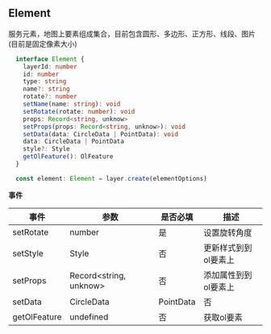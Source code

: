 ## Element
服务元素，地图上要素组成集合，目前包含圆形、多边形、正方形、线段、图片(目前是固定像素大小)

```ts
  interface Element {
    layerId: number
    id: number
    type: string
    name?: string
    rotate?: number
    setName(name: string): void
    setRotate(rotate: number): void
    props: Record<string, unknow>
    setProps(props: Record<string, unknow>): void
    setData(data: CircleData | PointData): void
    data: CircleData | PointData
    style?: Style
    getOlFeature(): OlFeature
  }

  const element: Element = layer.create(elementOptions)
```


**事件**

| 事件      |    参数    |  是否必填   |     描述    |
| -----------  |  ----------|----------   | ----------- |
| setRotate | number  |  是 |  设置旋转角度  |
| setStyle      |  Style   |     否      |  更新样式到到ol要素上 |
| setProps      |  Record<string, unknow>   |     否      |  添加属性到到ol要素上 |
| setData      |  CircleData | PointData   |     否      |  同步数据到ol要素上 |
| getOlFeature      |  undefined   |     否      |  获取ol要素 |